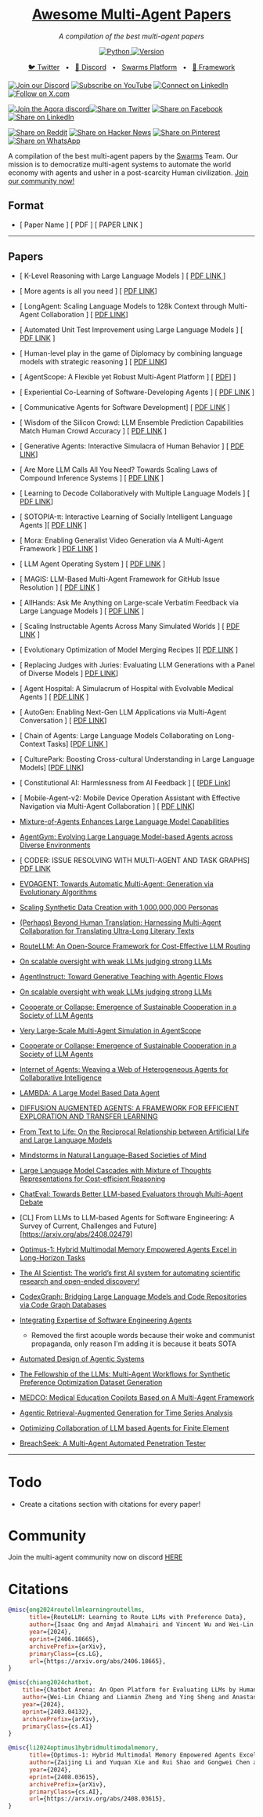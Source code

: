 <div align="center">
  <a href="https://swarms.world">
    <h1>Awesome Multi-Agent Papers</h1>
  </a>
</div>
<p align="center">
  <em>A compilation of the best multi-agent papers</em>
</p>

<p align="center">
    <a href="https://pypi.org/project/swarms/" target="_blank">
        <img alt="Python" src="https://img.shields.io/badge/python-3670A0?style=for-the-badge&logo=python&logoColor=ffdd54" />
        <img alt="Version" src="https://img.shields.io/pypi/v/swarms?style=for-the-badge&color=3670A0">
    </a>
</p>
<p align="center">
<a href="https://twitter.com/swarms_corp/">🐦 Twitter</a>
<span>&nbsp;&nbsp;•&nbsp;&nbsp;</span>
<a href="https://discord.com/servers/agora-999382051935506503">📢 Discord</a>
<span>&nbsp;&nbsp;•&nbsp;&nbsp;</span>
<a href="https://swarms.world/explorer">Swarms Platform</a>
<span>&nbsp;&nbsp;•&nbsp;&nbsp;</span>
<a href="https://github.com/kyegomez/swarms">📙 Framework</a>
</p>


[![Join our Discord](https://img.shields.io/badge/Discord-Join%20our%20server-5865F2?style=for-the-badge&logo=discord&logoColor=white)](https://discord.gg/agora-999382051935506503) [![Subscribe on YouTube](https://img.shields.io/badge/YouTube-Subscribe-red?style=for-the-badge&logo=youtube&logoColor=white)](https://www.youtube.com/@kyegomez3242) [![Connect on LinkedIn](https://img.shields.io/badge/LinkedIn-Connect-blue?style=for-the-badge&logo=linkedin&logoColor=white)](https://www.linkedin.com/in/kye-g-38759a207/) [![Follow on X.com](https://img.shields.io/badge/X.com-Follow-1DA1F2?style=for-the-badge&logo=x&logoColor=white)](https://x.com/kyegomezb)

[![Join the Agora discord](https://img.shields.io/discord/1110910277110743103?label=Discord&logo=discord&logoColor=white&style=plastic&color=d7b023)![Share on Twitter](https://img.shields.io/twitter/url/https/twitter.com/cloudposse.svg?style=social&label=Share%20%40kyegomez/swarms)](https://twitter.com/intent/tweet?text=Check%20out%20this%20amazing%20AI%20project:%20&url=https%3A%2F%2Fgithub.com%2Fkyegomez%2Fswarms) [![Share on Facebook](https://img.shields.io/badge/Share-%20facebook-blue)](https://www.facebook.com/sharer/sharer.php?u=https%3A%2F%2Fgithub.com%2Fkyegomez%2Fswarms) [![Share on LinkedIn](https://img.shields.io/badge/Share-%20linkedin-blue)](https://www.linkedin.com/shareArticle?mini=true&url=https%3A%2F%2Fgithub.com%2Fkyegomez%2Fswarms&title=&summary=&source=)

[![Share on Reddit](https://img.shields.io/badge/-Share%20on%20Reddit-orange)](https://www.reddit.com/submit?url=https%3A%2F%2Fgithub.com%2Fkyegomez%2Fswarms&title=Swarms%20-%20the%20future%20of%20AI) [![Share on Hacker News](https://img.shields.io/badge/-Share%20on%20Hacker%20News-orange)](https://news.ycombinator.com/submitlink?u=https%3A%2F%2Fgithub.com%2Fkyegomez%2Fswarms&t=Swarms%20-%20the%20future%20of%20AI) [![Share on Pinterest](https://img.shields.io/badge/-Share%20on%20Pinterest-red)](https://pinterest.com/pin/create/button/?url=https%3A%2F%2Fgithub.com%2Fkyegomez%2Fswarms&media=https%3A%2F%2Fexample.com%2Fimage.jpg&description=Swarms%20-%20the%20future%20of%20AI) [![Share on WhatsApp](https://img.shields.io/badge/-Share%20on%20WhatsApp-green)](https://api.whatsapp.com/send?text=Check%20out%20Swarms%20-%20the%20future%20of%20AI%20%23swarms%20%23AI%0A%0Ahttps%3A%2F%2Fgithub.com%2Fkyegomez%2Fswarms)



A compilation of the best multi-agent papers by the [Swarms](https://github.com/kyegomez/swarms) Team. Our mission is to democratize multi-agent systems to automate the world economy with agents and usher in a post-scarcity Human civilization. [Join our community now!](https://discord.com/servers/agora-999382051935506503)

## Format
- [ Paper Name ] [ PDF ] [ PAPER LINK ]

----

## Papers
- [ K-Level Reasoning with Large Language Models ] [ [ PDF LINK ](https://browse.arxiv.org/pdf/2402.01521.pdf) ] 

- [ More agents is all you need ] [ [PDF LINK](https://arxiv.org/pdf/2402.05120.pdf)]

- [ LongAgent: Scaling Language Models to 128k Context through Multi-Agent Collaboration ] [ [PDF LINK](https://huggingface.co/papers/2402.11550)]

- [ Automated Unit Test Improvement using Large Language Models ] [ [PDF LINK](https://arxiv.org/pdf/2402.09171.pdf) ]

- [ Human-level play in the game of Diplomacy by combining language models with strategic reasoning ] [ [PDF LINK](https://www.science.org/doi/10.1126/science.ade9097)]

- [ AgentScope: A Flexible yet Robust Multi-Agent Platform ] [ [PDF](https://arxiv.org/pdf/2402.14034.pdf)] ]

- [ Experiential Co-Learning of Software-Developing Agents ] [ [PDF LINK](https://arxiv.org/abs/2312.17025) ]

- [ Communicative Agents for Software Development] [ [PDF LINK](https://arxiv.org/pdf/2307.07924.pdf) ]

- [ Wisdom of the Silicon Crowd: LLM Ensemble Prediction Capabilities Match Human Crowd Accuracy ] [ [PDF LINK](https://arxiv.org/abs/2402.19379) ]

- [ Generative Agents: Interactive Simulacra of Human Behavior ] [ [PDF LINK](https://arxiv.org/abs/2304.03442)]

- [ Are More LLM Calls All You Need? Towards Scaling Laws of Compound Inference Systems ] [ [PDF LINK](https://arxiv.org/pdf/2403.02419.pdf) ]

- [ Learning to Decode Collaboratively with Multiple Language Models ] [ [PDF LINK](https://arxiv.org/abs/2403.03870)]

- [ SOTOPIA-π: Interactive Learning of Socially Intelligent Language Agents ][ [PDF LINK](https://arxiv.org/pdf/2403.08715.pdf) ]

- [ Mora: Enabling Generalist Video Generation via A Multi-Agent Framework ] [PDF LINK](https://arxiv.org/pdf/2403.13248) ]

- [ LLM Agent Operating System ] [ [PDF LINK](https://arxiv.org/pdf/2403.16971.pdf) ]

- [ MAGIS: LLM-Based Multi-Agent Framework for GitHub Issue Resolution ] [ [PDF LINK](https://arxiv.org/abs/2403.17927) ]

- [ AllHands: Ask Me Anything on Large-scale Verbatim Feedback via Large Language Models ] [ [PDF LINK](https://huggingface.co/papers/2403.15157) ]

- [ Scaling Instructable Agents Across Many Simulated Worlds ] [ [PDF LINK](https://huggingface.co/papers/2404.10179) ]

- [ Evolutionary Optimization of Model Merging Recipes ][ [PDF LINK](https://arxiv.org/html/2403.13187v1) ]

- [ Replacing Judges with Juries: Evaluating LLM Generations with a Panel of Diverse Models ] [PDF LINK](https://huggingface.co/papers/2404.18796)]

- [ Agent Hospital: A Simulacrum of Hospital with Evolvable Medical Agents ] [ [PDF LINK](https://arxiv.org/abs/2405.02957) ]

- [ AutoGen: Enabling Next-Gen LLM Applications via Multi-Agent Conversation ] [ [PDF LINK](https://arxiv.org/abs/2308.08155)]

- [ Chain of Agents: Large Language Models Collaborating on Long-Context Tasks] [[PDF LINK ](https://arxiv.org/abs/2406.02818)]

- [ CulturePark: Boosting Cross-cultural Understanding in Large Language Models] [[PDF LINK](https://arxiv.org/abs/2405.15145)]

- [ Constitutional AI: Harmlessness from AI Feedback ] [ [[PDF Link](https://arxiv.org/abs/2212.08073)]

- [ Mobile-Agent-v2: Mobile Device Operation Assistant with Effective Navigation via Multi-Agent Collaboration ] [ [PDF LINK](https://huggingface.co/papers/2406.01014)]

- [ Mixture-of-Agents Enhances Large Language Model Capabilities](https://arxiv.org/abs/2406.04692)

- [ AgentGym: Evolving Large Language Model-based Agents across Diverse Environments](https://huggingface.co/papers/2406.04151)

- [ CODER: ISSUE RESOLVING WITH MULTI-AGENT AND TASK GRAPHS] [PDF LINK](https://arxiv.org/pdf/2406.01304)

- [ EVOAGENT: Towards Automatic Multi-Agent: Generation via Evolutionary Algorithms](https://arxiv.org/pdf/2406.14228)

- [ Scaling Synthetic Data Creation with 1,000,000,000 Personas ](https://huggingface.co/papers/2406.20094)

- [(Perhaps) Beyond Human Translation: Harnessing Multi-Agent Collaboration for Translating Ultra-Long Literary Texts](https://arxiv.org/abs/2405.11804)

- [RouteLLM: An Open-Source Framework for Cost-Effective LLM Routing](https://lmsys.org/blog/2024-07-01-routellm/)

- [ On scalable oversight with weak LLMs judging strong LLMs ](https://arxiv.org/abs/2407.04622)

- [ AgentInstruct: Toward Generative Teaching with Agentic Flows](https://arxiv.org/abs/2407.03502)

- [On scalable oversight with weak LLMs judging strong LLMs](https://arxiv.org/abs/2407.04622)

- [ Cooperate or Collapse: Emergence of Sustainable Cooperation in a Society of LLM Agents ](https://arxiv.org/abs/2404.16698)

- [ Very Large-Scale Multi-Agent Simulation in AgentScope](https://arxiv.org/abs/2407.17789)

- [ Cooperate or Collapse: Emergence of Sustainable Cooperation in a Society of LLM Agents ](https://arxiv.org/abs/2404.16698)

- [Internet of Agents: Weaving a Web of Heterogeneous Agents for Collaborative Intelligence](https://arxiv.org/abs/2407.07061)

- [LAMBDA: A Large Model Based Data Agent](https://arxiv.org/abs/2407.17535)

- [DIFFUSION AUGMENTED AGENTS: A FRAMEWORK FOR EFFICIENT EXPLORATION AND TRANSFER LEARNING](https://huggingface.co/papers/2407.20798)

- [From Text to Life: On the Reciprocal Relationship between Artificial Life and Large Language Models](https://arxiv.org/abs/2407.09502)

- [Mindstorms in Natural Language-Based Societies of Mind](https://arxiv.org/abs/2305.17066)

- [Large Language Model Cascades with Mixture of Thoughts Representations for Cost-efficient Reasoning](https://arxiv.org/abs/2310.03094)

- [ChatEval: Towards Better LLM-based Evaluators through Multi-Agent Debate](https://arxiv.org/abs/2308.07201)

- [CL] From LLMs to LLM-based Agents for Software Engineering: A Survey of Current, Challenges and Future][https://arxiv.org/abs/2408.02479]

- [Optimus-1: Hybrid Multimodal Memory Empowered Agents Excel in Long-Horizon Tasks](https://arxiv.org/abs/2408.03615)

- [The AI Scientist: The world’s first AI system for automating scientific research and open-ended discovery!](https://arxiv.org/abs/2408.06292)

- [CodexGraph: Bridging Large Language Models and Code Repositories via Code Graph Databases](https://www.arxiv.org/abs/2408.03910)

- [Integrating Expertise of Software Engineering Agents](https://huggingface.co/papers/2408.07060)

   - Removed the first acouple words because their woke and communist propaganda, only reason I'm adding it is because it beats SOTA
 
- [Automated Design of Agentic Systems](https://arxiv.org/abs/2408.08435)

- [The Fellowship of the LLMs: Multi-Agent Workflows for Synthetic Preference Optimization Dataset Generation](https://arxiv.org/pdf/2408.08688)

- [MEDCO: Medical Education Copilots Based on A Multi-Agent Framework](https://arxiv.org/pdf/2408.12496)

- [Agentic Retrieval-Augmented Generation for Time Series Analysis](https://arxiv.org/abs/2408.14484)

- [Optimizing Collaboration of LLM based Agents for Finite Element](https://arxiv.org/pdf/2408.13406)

- [BreachSeek: A Multi-Agent Automated Penetration Tester](https://arxiv.org/abs/2409.03789)

----

# Todo
- Create a citations section with citations for every paper!

# Community
Join the multi-agent community now on discord [HERE](https://discord.com/servers/agora-999382051935506503)

# Citations
```bibtex
@misc{ong2024routellmlearningroutellms,
      title={RouteLLM: Learning to Route LLMs with Preference Data},
      author={Isaac Ong and Amjad Almahairi and Vincent Wu and Wei-Lin Chiang and Tianhao Wu and Joseph E. Gonzalez and M Waleed Kadous and Ion Stoica},
      year={2024},
      eprint={2406.18665},
      archivePrefix={arXiv},
      primaryClass={cs.LG},
      url={https://arxiv.org/abs/2406.18665},
}
```

```bibtex
@misc{chiang2024chatbot,
    title={Chatbot Arena: An Open Platform for Evaluating LLMs by Human Preference},
    author={Wei-Lin Chiang and Lianmin Zheng and Ying Sheng and Anastasios Nikolas Angelopoulos and Tianle Li and Dacheng Li and Hao Zhang and Banghua Zhu and Michael Jordan and Joseph E. Gonzalez and Ion Stoica},
    year={2024},
    eprint={2403.04132},
    archivePrefix={arXiv},
    primaryClass={cs.AI}
}
```

```bibtex
@misc{li2024optimus1hybridmultimodalmemory,
      title={Optimus-1: Hybrid Multimodal Memory Empowered Agents Excel in Long-Horizon Tasks}, 
      author={Zaijing Li and Yuquan Xie and Rui Shao and Gongwei Chen and Dongmei Jiang and Liqiang Nie},
      year={2024},
      eprint={2408.03615},
      archivePrefix={arXiv},
      primaryClass={cs.AI},
      url={https://arxiv.org/abs/2408.03615}, 
}
```

